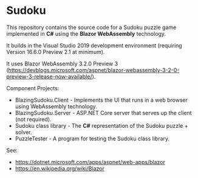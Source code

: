 # Sudoku

This repository contains the source code for a Sudoku puzzle game implemented in **C#** using the **Blazor WebAssembly** technology.

It builds in the Visual Studio 2019 development environment (requiring Version 16.6.0 Preview 2.1 at minimum).

It uses Blazor WebAssembly 3.2.0 Preview 3 (https://devblogs.microsoft.com/aspnet/blazor-webassembly-3-2-0-preview-3-release-now-available/).

Component Projects:
- BlazingSudoku.Client - Implements the UI that runs in a web browser using WebAssembly technology.
- BlazingSudoku.Server - ASP.NET Core server that serves up the client (not required).
- Sudoku class library - The **C#** representation of the Sudoku puzzle + solver.
- PuzzleTester - A program for testing the Sudoku class library.

See:
- https://dotnet.microsoft.com/apps/aspnet/web-apps/blazor
- https://en.wikipedia.org/wiki/Blazor
